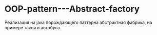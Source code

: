 # OOP-pattern---Abstract-factory
Реализация на java порождающего паттерна абстрактная фабрика, на примере такси и автобуса
